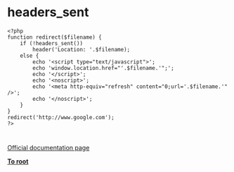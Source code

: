 # headers_sent





```
<?php
function redirect($filename) {
    if (!headers_sent())
        header('Location: '.$filename);
    else {
        echo '<script type="text/javascript">';
        echo 'window.location.href="'.$filename.'";';
        echo '</script>';
        echo '<noscript>';
        echo '<meta http-equiv="refresh" content="0;url='.$filename.'" />';
        echo '</noscript>';
    }
}
redirect('http://www.google.com');
?>
```
  

#

[Official documentation page](https://www.php.net/manual/en/function.headers-sent.php)

**[To root](/README.md)**
